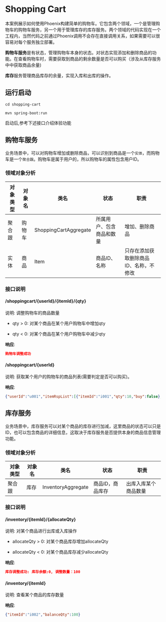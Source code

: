 # Shopping Cart
本案例展示如何使用Phoenix构建简单的购物车。它包含两个领域，一个是管理购物车的购物车服务，另一个用于管理库存的库存服务。两个领域的代码实现在一个工程内，当然代码之前通过Phoenix调用不会存在直接调用关系，如果需要可以很容易对每个服务独立部署。

**购物车服务**是有状态，管理购物车本身的状态。对状态实现添加和删除商品的功能。在查看购物车时，需要获取到商品的剩余数量是否可以购买（涉及从库存服务中中获取商品余量)

**库存**服务管理商品库存的余量，实现入库和出库的操作。


## 运行启动

`cd shopping-cart`

`mvn spring-boot:run`

启动后,参考下述接口介绍体验功能

## 购物车服务

业务场景中，可以对购物车增加或删除商品，可以识别到商品是一个`实体`，而购物车是一个`聚合跟`。购物车是属于用户的，所以购物车的属性包含用户ID。

### 领域对象分析

|对象类型|对象名|类名|状态|职责|
|---|---|---|---|---|
|聚合跟|购物车|ShoppingCartAggregate|所属用户、包含商品和数量|增加、删除商品|
|实体|商品|Item|商品ID、名称|只存在添加获取删除商品ID、名称，不修改|


### 接口说明

#### /shoppingcart/{userId}/{itemId}/{qty}

说明: 调整购物车的商品数量

- qty > 0: 对某个商品在某个用户购物车中增加qty

- qty < 0: 对某个商品在某个用户购物车中减少qty

**响应**:
```json
购物车调整成功
```
#### /shoppingcart/{userId}

说明: 获取某个用户的购物车的商品列表(需要判定是否可以购买)。

**响应**:
```json
{"userId":"u001","itemRspList":[{"itemId":"i001","qty":10,"buy":false},{"itemId":"i002","qty":100,"buy":true}]}
```

## 库存服务

业务场景中，库存服务可以对某个商品的库存进行加减，这里商品的状态可以只是ID，也可以包含商品的详细信息，这取决于库存服务是否提供本身的商品信息管理功能。

### 领域对象分析
|对象类型|对象名|类名|状态|职责|
|---|---|---|---|---|
|聚合跟|库存|InventoryAggregate|商品ID，商品库存|出库入库某个商品数量|


### 接口说明

#### /inventory/{itemId}/{allocateQty}

说明: 对某个商品进行出库或入库操作

- allocateQty > 0: 对某个商品库存增加allocateQty

- allocateQty < 0: 对某个商品库存减少allocateQty

**响应**:
```json
库存调整成功: 库存余额:0, 调整数量：100
```


#### /inventory/{itemId}
说明: 查看某个商品的库存数量

**响应**:
```json
{"itemId":"i002","balanceQty":100}
```

